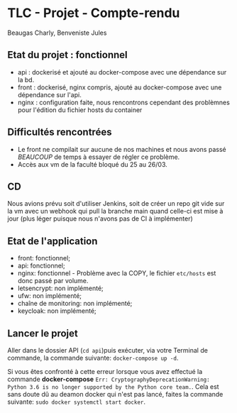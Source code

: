 # TLC - Projet - Compte-rendu
Beaugas Charly,
Benveniste Jules

## Etat du projet : fonctionnel


- api : dockerisé et ajouté au docker-compose avec une dépendance sur la bd.
- front : dockerisé, nginx compris, ajouté au docker-compose avec une dépendance sur l'api.
- nginx : configuration faite, nous rencontrons cependant des problèmnes pour l'édition du fichier hosts du container


## Difficultés rencontrées

- Le front ne compilait sur aucune de nos machines et nous avons passé *BEAUCOUP* de temps à essayer de régler ce problème.
- Accès aux vm de la faculté bloqué du 25 au 26/03.


## CD

Nous avions prévu soit d'utiliser Jenkins, soit de créer un repo git vide sur la vm avec un webhook qui pull la branche main quand celle-ci est mise à jour (plus léger puisque nous n'avons pas de CI à implémenter)


## Etat de l'application

- front: fonctionnel;
- api: fonctionnel;
- nginx: fonctionnel - Problème avec la COPY, le fichier ```etc/hosts``` est donc passé par volume.
- letsencrypt: non implémenté;
- ufw: non implémenté;
- chaîne de monitoring: non implémenté;
- keycloak: non implémenté;

 

## Lancer le projet
Aller dans le dossier API (```cd api```)puis exécuter, via votre Terminal de commande, la commande suivante: ```docker-compose up -d```.


Si vous êtes confronté à cette erreur lorsque vous avez effectué la commande **docker-compose**
```Err: CryptographyDeprecationWarning: Python 3.6 is no longer supported by the Python core team.```.
Cela est sans doute dû au deamon docker qui n'est pas lancé, faites la commande suivante: ```sudo docker systemctl start docker```. 

